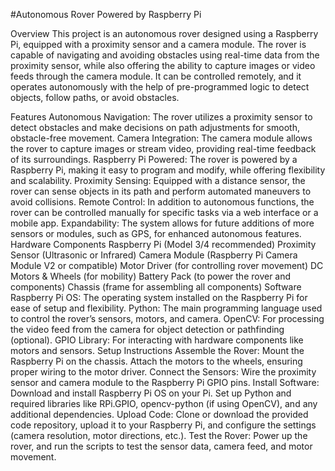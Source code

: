 #Autonomous Rover Powered by Raspberry Pi

Overview
This project is an autonomous rover designed using a Raspberry Pi, equipped with a proximity sensor and a camera module. The rover is capable of navigating and avoiding obstacles using real-time data from the proximity sensor, while also offering the ability to capture images or video feeds through the camera module. It can be controlled remotely, and it operates autonomously with the help of pre-programmed logic to detect objects, follow paths, or avoid obstacles.

Features
Autonomous Navigation: The rover utilizes a proximity sensor to detect obstacles and make decisions on path adjustments for smooth, obstacle-free movement.
Camera Integration: The camera module allows the rover to capture images or stream video, providing real-time feedback of its surroundings.
Raspberry Pi Powered: The rover is powered by a Raspberry Pi, making it easy to program and modify, while offering flexibility and scalability.
Proximity Sensing: Equipped with a distance sensor, the rover can sense objects in its path and perform automated maneuvers to avoid collisions.
Remote Control: In addition to autonomous functions, the rover can be controlled manually for specific tasks via a web interface or a mobile app.
Expandability: The system allows for future additions of more sensors or modules, such as GPS, for enhanced autonomous features.
Hardware Components
Raspberry Pi (Model 3/4 recommended)
Proximity Sensor (Ultrasonic or Infrared)
Camera Module (Raspberry Pi Camera Module V2 or compatible)
Motor Driver (for controlling rover movement)
DC Motors & Wheels (for mobility)
Battery Pack (to power the rover and components)
Chassis (frame for assembling all components)
Software
Raspberry Pi OS: The operating system installed on the Raspberry Pi for ease of setup and flexibility.
Python: The main programming language used to control the rover’s sensors, motors, and camera.
OpenCV: For processing the video feed from the camera for object detection or pathfinding (optional).
GPIO Library: For interacting with hardware components like motors and sensors.
Setup Instructions
Assemble the Rover: Mount the Raspberry Pi on the chassis. Attach the motors to the wheels, ensuring proper wiring to the motor driver.
Connect the Sensors: Wire the proximity sensor and camera module to the Raspberry Pi GPIO pins.
Install Software: Download and install Raspberry Pi OS on your Pi. Set up Python and required libraries like RPi.GPIO, opencv-python (if using OpenCV), and any additional dependencies.
Upload Code: Clone or download the provided code repository, upload it to your Raspberry Pi, and configure the settings (camera resolution, motor directions, etc.).
Test the Rover: Power up the rover, and run the scripts to test the sensor data, camera feed, and motor movement.
